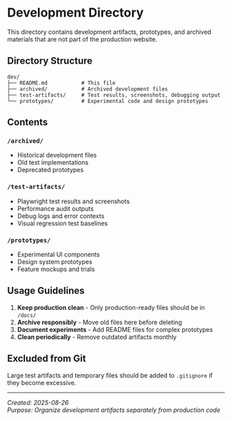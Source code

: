 # Development Directory

This directory contains development artifacts, prototypes, and archived materials that are not part of the production website.

## Directory Structure

```
dev/
├── README.md           # This file
├── archived/           # Archived development files
├── test-artifacts/     # Test results, screenshots, debugging output
└── prototypes/         # Experimental code and design prototypes
```

## Contents

### `/archived/`
- Historical development files
- Old test implementations
- Deprecated prototypes

### `/test-artifacts/`  
- Playwright test results and screenshots
- Performance audit outputs
- Debug logs and error contexts
- Visual regression test baselines

### `/prototypes/`
- Experimental UI components
- Design system prototypes  
- Feature mockups and trials

## Usage Guidelines

1. **Keep production clean** - Only production-ready files should be in `/docs/`
2. **Archive responsibly** - Move old files here before deleting
3. **Document experiments** - Add README files for complex prototypes
4. **Clean periodically** - Remove outdated artifacts monthly

## Excluded from Git
Large test artifacts and temporary files should be added to `.gitignore` if they become excessive.

---
*Created: 2025-08-26*  
*Purpose: Organize development artifacts separately from production code*